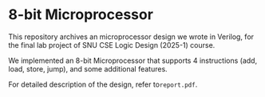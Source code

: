 # 8-bit Microprocessor

This repository archives an microprocessor design we wrote in Verilog, for the final lab project of SNU CSE Logic Design (2025-1) course.

We implemented an 8-bit Microprocessor that supports 4 instructions (add, load, store, jump), and some additional features.

For detailed description of the design, refer to`report.pdf`.

